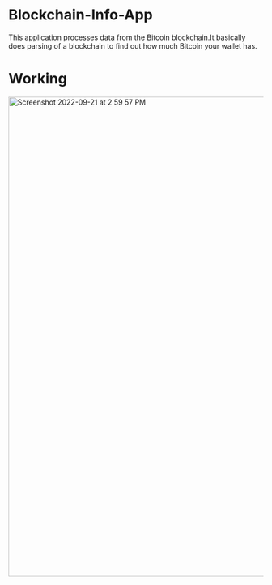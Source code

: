 # Blockchain-Info-App
This application processes data from the Bitcoin blockchain.It basically does parsing of a blockchain to find out how much Bitcoin your wallet has.

# Working
<img width="947" alt="Screenshot 2022-09-21 at 2 59 57 PM" src="https://user-images.githubusercontent.com/76693203/191469669-6931b29f-a161-4b74-9d3f-32834613ce84.png">
